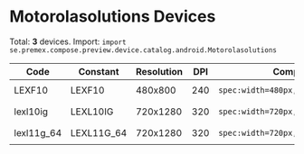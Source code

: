 # Motorolasolutions Devices

Total: **3** devices. Import: `import se.premex.compose.preview.device.catalog.android.Motorolasolutions`

| Code | Constant | Resolution | DPI | Compose Spec | Preview Usage |
|------|----------|------------|-----|-------------|---------------|
| LEXF10 | LEXF10 | 480x800 | 240 | `spec:width=480px,height=800px,dpi=240` | `@Preview(device = Motorolasolutions.LEXF10)` |
| lexl10ig | LEXL10IG | 720x1280 | 320 | `spec:width=720px,height=1280px,dpi=320` | `@Preview(device = Motorolasolutions.LEXL10IG)` |
| lexl11g_64 | LEXL11G_64 | 720x1280 | 320 | `spec:width=720px,height=1280px,dpi=320` | `@Preview(device = Motorolasolutions.LEXL11G_64)` |

<!-- Generated automatically. Do not edit manually. -->
